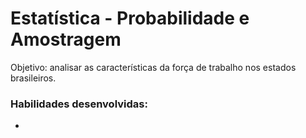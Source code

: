 # Estatística - Probabilidade e Amostragem

Objetivo: analisar as características da força de trabalho nos estados brasileiros.

### Habilidades desenvolvidas:
- 
